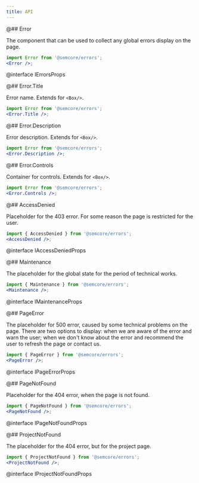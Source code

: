 ```yaml
---
title: API
---
```


@## Error

The component that can be used to collect any global errors display on the page.

```jsx
import Error from '@semcore/errors';
<Error />;
```

@interface IErrorsProps

@## Error.Title

Error name. Extends for `<Box/>`.

```jsx
import Error from '@semcore/errors';
<Error.Title />;
```

@## Error.Description

Error description. Extends for `<Box/>`.

```jsx
import Error from '@semcore/errors';
<Error.Description />;
```

@## Error.Controls

Container for controls. Extends for `<Box/>`.

```jsx
import Error from '@semcore/errors';
<Error.Controls />;
```

@## AccessDenied

Placeholder for the 403 error. For some reason the page is restricted for the user.

```jsx
import { AccessDenied } from '@semcore/errors';
<AccessDenied />;
```

@interface IAccessDeniedProps

@## Maintenance

The placeholder for the global state for the period of technical works.

```jsx
import { Maintenance } from '@semcore/errors';
<Maintenance />;
```

@interface IMaintenanceProps

@## PageError

The placeholder for 500 error, caused by some technical problems on the page. There are two options to display: when we are aware of the error and warn the user; when we don't know about the error and recommend the user to refresh the page or contact us.

```jsx
import { PageError } from '@semcore/errors';
<PageError />;
```

@interface IPageErrorProps

@## PageNotFound

Placeholder for the 404 error, when the page is not found.

```jsx
import { PageNotFound } from '@semcore/errors';
<PageNotFound />;
```

@interface IPageNotFoundProps

@## ProjectNotFound

The placeholder for the 404 error, but for the project page.

```jsx
import { ProjectNotFound } from '@semcore/errors';
<ProjectNotFound />;
```

@interface IProjectNotFoundProps

